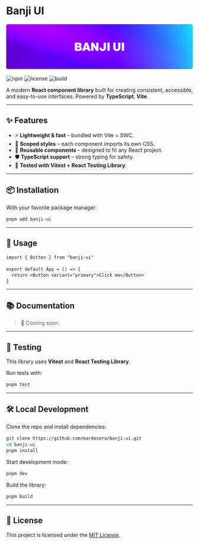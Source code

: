 # Banji UI

![Cover](./docs/images/banner-readme.png)

![npm](https://img.shields.io/npm/v/banji-ui?color=blue\&logo=npm)
![license](https://img.shields.io/github/license/mardecera/banji-ui)
![build](https://img.shields.io/github/actions/workflow/status/mardecera/banji-ui/ci.yml?branch=main)

A modern **React component library** built for creating consistent, accessible, and easy-to-use interfaces. Powered by **TypeScript**, **Vite**.

---

## ✨ Features

* ⚡️ **Lightweight & fast** – bundled with Vite + SWC.
* 🎨 **Scoped styles** – each component imports its own CSS.
* 🧩 **Reusable components** – designed to fit any React project.
* 🛡️ **TypeScript support** – strong typing for safety.
* 🧪 **Tested with Vitest + React Testing Library**.

---

## 📦 Installation

With your favorite package manager:

```bash
pnpm add banji-ui
```

---

## 🚀 Usage

```tsx
import { Button } from "banji-ui"

export default App = () => {
  return <Button variant="primary">Click me</Button>
}
```

---

## 📚 Documentation

> 📖 Coming soon.

---

## 🧪 Testing

This library uses **Vitest** and **React Testing Library**.

Run tests with:

```bash
pnpm test
```

---

## 🛠️ Local Development

Clone the repo and install dependencies:

```bash
git clone https://github.com/mardecera/banji-ui.git
cd banji-ui
pnpm install
```

Start development mode:

```bash
pnpm dev
```

Build the library:

```bash
pnpm build
```

---

## 📄 License

This project is licensed under the [MIT License](./LICENSE).

